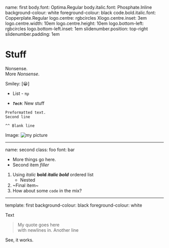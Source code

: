 name: first
body.font: Optima.Regular
body.italic.font: Phosphate.Inline
background-colour: white
foreground-colour: black
code.bold.italic.font: Copperplate.Regular
logo.centre: rgbcircles
Xlogo.centre.inset: 3em
logo.centre.width: 10em
logo.centre.height: 10em
logo.bottom-left: rgbcircles
logo.bottom-left.inset: 1em
slidenumber.position: top-right
slidenumber.padding: 1em


# Stuff

Nonsense.\
More _Nonsense_.

Smiley: [😀]

* List - `πρ`

* ***`Tech`***: New stuff

```
Preformatted text.
Second line

^^ Blank line
```

Image: ![my picture](rgbcircles (20x20))

---
name: second
class: foo
font: bar

* More  things go here.
* Second item *filler*

1. Using *italic* **bold** ***italic bold*** ordered list
    - Nested
2. ~Final item~
3. How about some `code` in the mix?

---
template: first
background-colour: black
foreground-colour: white

Text

> My quote goes here\
with newlines in.
> Another line

See, it works.
